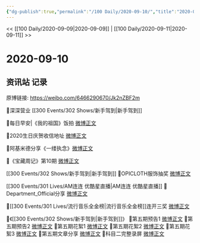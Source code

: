 ```yaml
---
{"dg-publish":true,"permalink":"/100 Daily/2020-09-10/","title":"2020-09-10","created":"2023-04-07T13:45:17.656+08:00","updated":"2023-04-07T13:46:24.928+08:00"}
---
```



<< [[100 Daily/2020-09-09\|2020-09-09]] | [[100 Daily/2020-09-11\|2020-09-11]] >>

# 2020-09-10

## 资讯站 记录

原博链接: https://weibo.com/6466290670/Jk2nZBF2m

💫深深营业 [](https://m.weibo.cn/1736988591/4547723423127757) [[300 Events/302 Shows/新手驾到\|新手驾到]]

💫每日早安|《我的祖国》饭拍 [微博正文](https://m.weibo.cn/6466290670/4547512223141011)

💫2020生日庆贺收信地址 [微博正文](https://m.weibo.cn/6466290670/4547564730844142)

💫阿基米德分享《一缕执念》[微博正文](https://m.weibo.cn/6466290670/4547625943047606)

💫《宝藏周记》第10期 [微博正文](https://m.weibo.cn/6466290670/4547724912109011)

[[300 Events/302 Shows/新手驾到\|新手驾到]]
💫OPICLOTH服饰抽奖 [微博正文](https://m.weibo.cn/6466290670/4547745199949555)

[[300 Events/301 Lives/AM连连 优酷星直播\|AM连连 优酷星直播]]
💫Department_Official分享 [微博正文](https://m.weibo.cn/6466290670/4547690957905755)

💫[[300 Events/301 Lives/流行音乐全金榜\|流行音乐全金榜]]连开三奖 [微博正文](https://m.weibo.cn/6466290670/4547569792847373)

💫《[[300 Events/302 Shows/新手驾到\|新手驾到]]》
🌱第五期预告1 [微博正文](https://m.weibo.cn/6466290670/4547613930291606)
🌱第五期预告2 [微博正文](https://m.weibo.cn/6466290670/4547654174376073)
🌱第五期花絮1 [微博正文](https://m.weibo.cn/6466290670/4547737704475195)
🌱第五期花絮2 [微博正文](https://m.weibo.cn/6466290670/4547741516044006)
🌱第五期花絮3 [微博正文](https://m.weibo.cn/6466290670/4547747808807499)
🌱第五期文章分享 [微博正文](https://m.weibo.cn/6466290670/4547600697003654)
🌱科目二完整录屏 [微博正文](https://m.weibo.cn/6466290670/4547776203196684)
